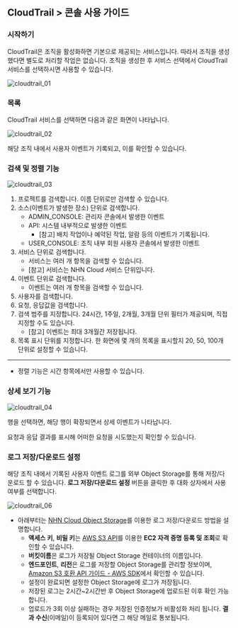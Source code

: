 
## CloudTrail > 콘솔 사용 가이드

### 시작하기
CloudTrail은 조직을 활성화하면 기본으로 제공되는 서비스입니다. 따라서 조직을 생성했다면 별도로 처리할 작업은 없습니다.
조직을 생성한 후 서비스 선택에서 CloudTrail 서비스를 선택하시면 사용할 수 있습니다.

![cloudtrail_01](https://static.toastoven.net/prod_cloudtrail/IMG01_KO.png)

### 목록

CloudTrail 서비스를 선택하면 다음과 같은 화면이 나타납니다.

![cloudtrail_02](https://static.toastoven.net/prod_cloudtrail/IMG02_KO.png)

해당 조직 내에서 사용자 이벤트가 기록되고, 이를 확인할 수 있습니다.

### 검색 및 정렬 기능

![cloudtrail_03](https://static.toastoven.net/prod_cloudtrail/IMG03_KO.png)

1. 프로젝트를 검색합니다. 이름 단위로만 검색할 수 있습니다.
2. 소스(이벤트가 발생한 장소) 단위로 검색합니다.
    - ADMIN_CONSOLE: 관리자 콘솔에서 발생한 이벤트
    - API: 시스템 내부적으로 발생한 이벤트 
        - [참고] 배치 작업이나 예약된 작업, 알람 등의 이벤트가 기록됩니다.
    - USER_CONSOLE: 조직 내부 회원 사용자 콘솔에서 발생한 이벤트
3. 서비스 단위로 검색합니다. 
    - 서비스는 여러 개 항목을 검색할 수 있습니다.
    - [참고] 서비스는 NHN Cloud 서비스 단위입니다.
4. 이벤트 단위로 검색합니다.
    - 이벤트는 여러 개 항목을 검색할 수 있습니다.
5. 사용자를 검색합니다.
6. 요청, 응답값을 검색합니다.
7. 검색 범주를 지정합니다. 24시간, 1주일, 2개월, 3개월 단위 필터가 제공되며, 직접 지정할 수도 있습니다. 
    - [참고] 이벤트는 최대 3개월간 저장됩니다.
8. 목록 표시 단위를 지정합니다. 한 화면에 몇 개의 목록을 표시할지 20, 50, 100개 단위로 설정할 수 있습니다.

---

* 정렬 기능은 시간 항목에서만 사용할 수 있습니다.

### 상세 보기 기능

![cloudtrail_04](https://static.toastoven.net/prod_cloudtrail/IMG04_KO.png)

행을 선택하면, 해당 행이 확장되면서 상세 이벤트가 나타납니다.

요청과 응답 결과를 표시해 어떠한 요청을 시도했는지 확인할 수 있습니다.

### 로그 저장/다운로드 설정
해당 조직 내에서 기록된 사용자 이벤트 로그를 외부 Object Storage를 통해 저장/다운로드 할 수 있습니다.
**로그 저장/다운로드 설정** 버튼을 클릭한 후 대화 상자에서 사용 여부를 선택합니다.

![cloudtrail_06](https://static.toastoven.net/prod_cloudtrail/IMG06_KO.png)

* 아래부터는 [NHN Cloud Object Storage](/Storage/Object%20Storage/ko/Overview/)를 이용한 로그 저장/다운로드 방법을 설명합니다.
    * **액세스 키**, **비밀 키**는 [AWS S3 API](/Storage/Object%20Storage/ko/s3-api-guide/#_1)를 이용한 **EC2 자격 증명 등록 및 조회**로 확인할 수 있습니다.
    * **버킷이름**은 로그가 저장될 Object Storage 컨테이너의 이름입니다.
    * **엔드포인트**, **리전**은 로그를 저장할 Object Storage를 관리할 정보이며, [Amazon S3 호환 API 가이드 - AWS SDK](/Storage/Object%20Storage/ko/s3-api-guide#aws-sdk)에서 확인할 수 있습니다.
    * 설정이 완료되면 설정한 Object Storage에 로그가 저장됩니다.
    * 저장된 로그는 2시간~2시간반 후 Object Storage에 업로드된 이후 확인 가능합니다. 
    * 업로드가 3회 이상 실패하는 경우 저장된 인증정보가 비활성화 처리 됩니다. **결과 수신**(이메일)이 등록되어 있다면 그 해당 메일로 통보됩니다.
